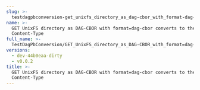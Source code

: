 ```yaml
---
slug: >-
  testdagpbconversion-get_unixfs_directory_as_dag-cbor_with_format-dag-cbor_converts_to_the_expected_content-type
name: >-
  GET UnixFS directory as DAG-CBOR with format=dag-cbor converts to the expected
  Content-Type
full_name: >-
  TestDagPbConversion/GET_UnixFS_directory_as_DAG-CBOR_with_format=dag-cbor_converts_to_the_expected_Content-Type
versions:
  - dev-44b0eaa-dirty
  - v0.0.2
title: >-
  GET UnixFS directory as DAG-CBOR with format=dag-cbor converts to the expected
  Content-Type
---
```


